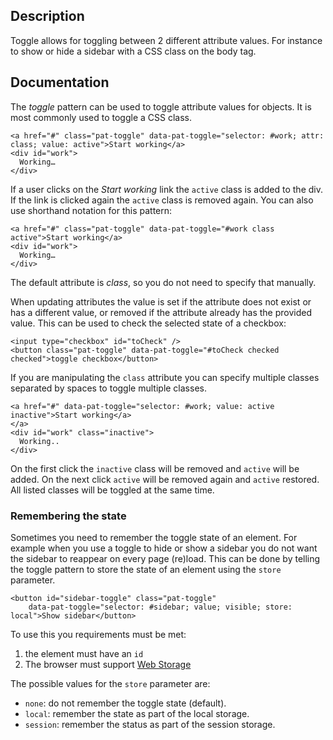 ## Description
Toggle allows for toggling between 2 different attribute values. For instance to show or hide a sidebar with a CSS class on the body tag. 

## Documentation

The *toggle* pattern can be used to toggle attribute values for objects.
It is most commonly used to toggle a CSS class.

    <a href="#" class="pat-toggle" data-pat-toggle="selector: #work; attr: class; value: active">Start working</a>
    <div id="work">
      Working…
    </div>

If a user clicks on the *Start working* link the `active` class is added
to the div. If the link is clicked again the `active` class is removed
again. You can also use shorthand notation for this pattern:

    <a href="#" class="pat-toggle" data-pat-toggle="#work class active">Start working</a>
    <div id="work">
      Working…
    </div>

The default attribute is *class*, so you do not need to specify that
manually.

When updating attributes the value is set if the attribute does not
exist or has a different value, or removed if the attribute already has
the provided value. This can be used to check the selected state of a
checkbox:

    <input type="checkbox" id="toCheck" />
    <button class="pat-toggle" data-pat-toggle="#toCheck checked checked">toggle checkbox</button>

If you are manipulating the `class` attribute you can specify multiple
classes separated by spaces to toggle multiple classes.

    <a href="#" data-pat-toggle="selector: #work; value: active inactive">Start working</a>
    </a>
    <div id="work" class="inactive">
      Working..
    </div>

On the first click the `inactive` class will be removed and `active`
will be added. On the next click `active` will be removed again and
`active` restored. All listed classes will be toggled at the same time.

### Remembering the state

Sometimes you need to remember the toggle state of an element. For
example when you use a toggle to hide or show a sidebar you do not want
the sidebar to reappear on every page (re)load. This can be done by
telling the toggle pattern to store the state of an element using the
`store` parameter.

    <button id="sidebar-toggle" class="pat-toggle"
        data-pat-toggle="selector: #sidebar; value; visible; store: local">Show sidebar</button>

To use this you requirements must be met:

1.  the element must have an `id`
2.  The browser must support [Web
    Storage](http://www.w3.org/TR/webstorage/)

The possible values for the `store` parameter are:

-   `none`: do not remember the toggle state (default).
-   `local`: remember the state as part of the local storage.
-   `session`: remember the status as part of the session storage.
